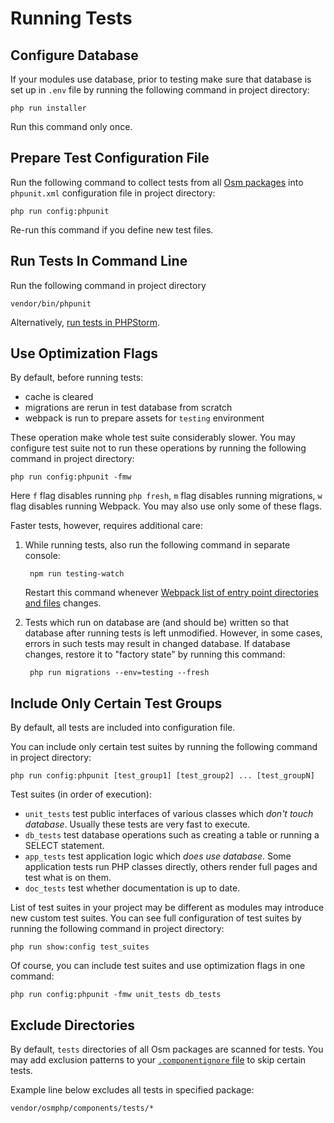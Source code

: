 # Running Tests #

## Configure Database ##

If your modules use database, prior to testing make sure that database is set up in `.env` file by running the following command in project directory:

    php run installer

Run this command only once.

## Prepare Test Configuration File ##

Run the following command to collect tests from all [Osm packages](#) into `phpunit.xml` configuration file in project directory:

    php run config:phpunit

Re-run this command if you define new test files.

## Run Tests In Command Line ##

Run the following command in project directory

    vendor/bin/phpunit

Alternatively, [run tests in PHPStorm](#).

## Use Optimization Flags ##

By default, before running tests:

* cache is cleared
* migrations are rerun in test database from scratch
* webpack is run to prepare assets for `testing` environment

These operation make whole test suite considerably slower. You may configure test suite not to run these operations by running the following command in project directory:

    php run config:phpunit -fmw

Here `f` flag disables running `php fresh`, `m` flag disables running migrations, `w` flag disables running Webpack. You may also use only some of these flags.

Faster tests, however, requires additional care:

1. While running tests, also run the following command in separate console:

        npm run testing-watch

    Restart this command whenever [Webpack list of entry point directories and files](#) changes.

2. Tests which run on database are (and should be) written so that database after running tests is left unmodified. However, in some cases, errors in such tests may result in changed database. If database changes, restore it to "factory state" by running this command:

        php run migrations --env=testing --fresh

## Include Only Certain Test Groups ##

By default, all tests are included into configuration file. 

You can include only certain test suites by running the following command in project directory:

    php run config:phpunit [test_group1] [test_group2] ... [test_groupN]

Test suites (in order of execution):

* `unit_tests` test public interfaces of various classes which *don't touch database*. Usually these tests are very fast to execute.
* `db_tests` test database operations such as creating a table or running a SELECT statement.
* `app_tests` test application logic which *does use database*. Some application tests run PHP classes directly, others render full pages and test what is on them.  
* `doc_tests` test whether documentation is up to date.

List of test suites in your project may be different as modules may introduce new custom test suites. You can see full configuration of test suites by running the following command in project directory:

    php run show:config test_suites

Of course, you can include test suites and use optimization flags in one command:

    php run config:phpunit -fmw unit_tests db_tests

## Exclude Directories ##

By default, `tests` directories of all Osm packages are scanned for tests. You may add exclusion patterns to your [`.componentignore` file](#) to skip certain tests.

Example line below excludes all tests in specified package:

    vendor/osmphp/components/tests/*


